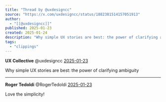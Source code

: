 ```yaml
---
title: "Thread by @uxdesigncc"
source: "https://x.com/uxdesigncc/status/1882381514157051913"
author:
  - "[[@uxdesigncc]]"
published: 2025-01-23
created: 2025-01-24
description: "Why simple UX stories are best: the power of clarifying ambiguity"
tags:
  - "clippings"
---
```

**UX Collective** @uxdesigncc [2025-01-23](https://x.com/uxdesigncc/status/1882381514157051913)

Why simple UX stories are best: the power of clarifying ambiguity

---

**Roger Tedoldi** @RogerTedoldi [2025-01-23](https://x.com/RogerTedoldi/status/1882424402253693323)

Love the simplicity!